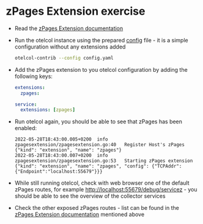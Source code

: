 # zPages Extension exercise

* Read the [zPages Extension documentation](https://github.com/open-telemetry/opentelemetry-collector/blob/v0.51.0/extension/zpagesextension/README.md)

* Run the otelcol instance using the prepared [config](config.yaml) file - it is a simple configuration without any extensions added

  ```bash
  otelcol-contrib --config config.yaml
  ```

* Add the zPages extension to you otelcol configuration by adding the following keys:

  ```yaml
  extensions:
    zpages:

  service:
    extensions: [zpages]
  ```

* Run otelcol again, you should be able to see that zPages has been enabled:

  ```text
  2022-05-28T18:43:00.005+0200	info	zpagesextension/zpagesextension.go:40	Register Host's zPages	{"kind": "extension", "name": "zpages"}
  2022-05-28T18:43:00.007+0200	info	zpagesextension/zpagesextension.go:53	Starting zPages extension	{"kind": "extension", "name": "zpages", "config": {"TCPAddr":{"Endpoint":"localhost:55679"}}}
  ```

* While still running otelcol, check with web browser one of the default zPages routes, for example [http://localhost:55679/debug/servicez](http://localhost:55679/debug/servicez) - you should be able to see the overview of the collector services

* Check the other exposed zPages routes - list can be found in the [zPages Extension documentation](https://github.com/open-telemetry/opentelemetry-collector/blob/v0.51.0/extension/zpagesextension/README.md) mentioned above
